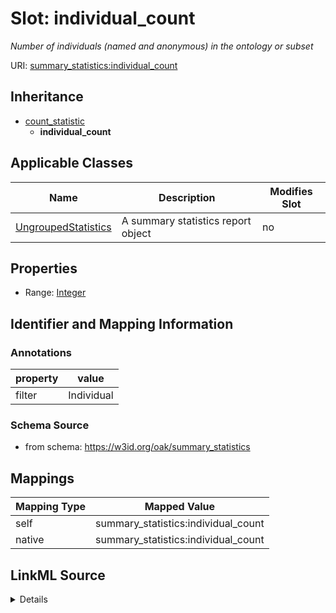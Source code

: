 

# Slot: individual_count


_Number of individuals (named and anonymous) in the ontology or subset_





URI: [summary_statistics:individual_count](https://w3id.org/oaklib/summary_statistics.individual_count)




## Inheritance

* [count_statistic](count_statistic.md)
    * **individual_count**






## Applicable Classes

| Name | Description | Modifies Slot |
| --- | --- | --- |
| [UngroupedStatistics](UngroupedStatistics.md) | A summary statistics report object |  no  |







## Properties

* Range: [Integer](Integer.md)





## Identifier and Mapping Information





### Annotations

| property | value |
| --- | --- |
| filter | Individual |



### Schema Source


* from schema: https://w3id.org/oak/summary_statistics




## Mappings

| Mapping Type | Mapped Value |
| ---  | ---  |
| self | summary_statistics:individual_count |
| native | summary_statistics:individual_count |




## LinkML Source

<details>
```yaml
name: individual_count
annotations:
  filter:
    tag: filter
    value: Individual
description: Number of individuals (named and anonymous) in the ontology or subset
from_schema: https://w3id.org/oak/summary_statistics
rank: 1000
is_a: count_statistic
alias: individual_count
owner: UngroupedStatistics
domain_of:
- UngroupedStatistics
slot_group: individual_statistic_group
range: integer

```
</details>